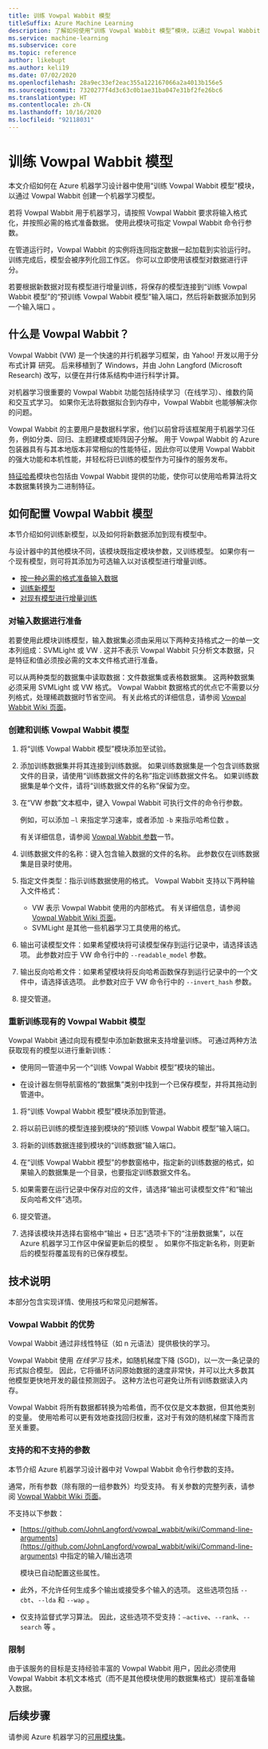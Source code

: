 ```yaml
---
title: 训练 Vowpal Wabbit 模型
titleSuffix: Azure Machine Learning
description: 了解如何使用“训练 Vowpal Wabbit 模型”模块，以通过 Vowpal Wabbit 实例创建一个机器学习模型。
ms.service: machine-learning
ms.subservice: core
ms.topic: reference
author: likebupt
ms.author: keli19
ms.date: 07/02/2020
ms.openlocfilehash: 28a9ec33ef2eac355a122167066a2a4013b156e5
ms.sourcegitcommit: 7320277f4d3c63c0b1ae31ba047e31bf2fe26bc6
ms.translationtype: HT
ms.contentlocale: zh-CN
ms.lasthandoff: 10/16/2020
ms.locfileid: "92118031"
---
```

# <a name="train-vowpal-wabbit-model"></a>训练 Vowpal Wabbit 模型
本文介绍如何在 Azure 机器学习设计器中使用“训练 Vowpal Wabbit 模型”模块，以通过 Vowpal Wabbit 创建一个机器学习模型。  

若将 Vowpal Wabbit 用于机器学习，请按照 Vowpal Wabbit 要求将输入格式化，并按照必需的格式准备数据。 使用此模块可指定 Vowpal Wabbit 命令行参数。 

在管道运行时，Vowpal Wabbit 的实例将连同指定数据一起加载到实验运行时。 训练完成后，模型会被序列化回工作区。 你可以立即使用该模型对数据进行评分。 

若要根据新数据对现有模型进行增量训练，将保存的模型连接到“训练 Vowpal Wabbit 模型”的“预训练 Vowpal Wabbit 模型”输入端口，然后将新数据添加到另一个输入端口 。  

## <a name="what-is-vowpal-wabbit"></a>什么是 Vowpal Wabbit？  

Vowpal Wabbit (VW) 是一个快速的并行机器学习框架，由 Yahoo! 开发以用于分布式计算 研究。 后来移植到了 Windows，并由 John Langford (Microsoft Research) 改写，以便在并行体系结构中进行科学计算。  

对机器学习很重要的 Vowpal Wabbit 功能包括持续学习（在线学习）、维数约简和交互式学习。 如果你无法将数据拟合到内存中，Vowpal Wabbit 也能够解决你的问题。  

Vowpal Wabbit 的主要用户是数据科学家，他们以前曾将该框架用于机器学习任务，例如分类、回归、主题建模或矩阵因子分解。 用于 Vowpal Wabbit 的 Azure 包装器具有与其本地版本非常相似的性能特征，因此你可以使用 Vowpal Wabbit 的强大功能和本机性能，并轻松将已训练的模型作为可操作的服务发布。  

[特征哈希](feature-hashing.md)模块也包括由 Vowpal Wabbit 提供的功能，使你可以使用哈希算法将文本数据集转换为二进制特征。  

## <a name="how-to-configure-vowpal-wabbit-model"></a>如何配置 Vowpal Wabbit 模型  

本节介绍如何训练新模型，以及如何将新数据添加到现有模型中。

与设计器中的其他模块不同，该模块既指定模块参数，又训练模型。 如果你有一个现有模型，则可将其添加为可选输入以对该模型进行增量训练。

+ [按一种必需的格式准备输入数据](#prepare-the-input-data)
+ [训练新模型](#create-and-train-a-vowpal-wabbit-model)
+ [对现有模型进行增量训练](#retrain-an-existing-vowpal-wabbit-model)

### <a name="prepare-the-input-data"></a>对输入数据进行准备

若要使用此模块训练模型，输入数据集必须由采用以下两种支持格式之一的单一文本列组成：SVMLight 或 VW . 这并不表示 Vowpal Wabbit 只分析文本数据，只是特征和值必须按必需的文本文件格式进行准备。  

可以从两种类型的数据集中读取数据：文件数据集或表格数据集。 这两种数据集必须采用 SVMLight 或 VW 格式。 Vowpal Wabbit 数据格式的优点它不需要以分列格式，处理稀疏数据时节省空间。 有关此格式的详细信息，请参阅 [Vowpal Wabbit Wiki 页面](https://github.com/JohnLangford/vowpal_wabbit/wiki/Input-format)。  

### <a name="create-and-train-a-vowpal-wabbit-model"></a>创建和训练 Vowpal Wabbit 模型

1. 将“训练 Vowpal Wabbit 模型”模块添加至试验。 
  
2. 添加训练数据集并将其连接到训练数据。 如果训练数据集是一个包含训练数据文件的目录，请使用“训练数据文件的名称”指定训练数据文件名。 如果训练数据集是单个文件，请将“训练数据文件的名称”保留为空。

3. 在“VW 参数”文本框中，键入 Vowpal Wabbit 可执行文件的命令行参数。

     例如，可以添加 `–l` 来指定学习速率，或者添加 `-b` 来指示哈希位数 。  

     有关详细信息，请参阅 [Vowpal Wabbit 参数](#supported-and-unsupported-parameters)一节。  

4. 训练数据文件的名称：键入包含输入数据的文件的名称。 此参数仅在训练数据集是目录时使用。

5. 指定文件类型：指示训练数据使用的格式。 Vowpal Wabbit 支持以下两种输入文件格式：  

    - VW 表示 Vowpal Wabbit 使用的内部格式。 有关详细信息，请参阅 [Vowpal Wabbit Wiki 页面](https://github.com/JohnLangford/vowpal_wabbit/wiki/Input-format)。 
    - SVMLight 是其他一些机器学习工具使用的格式。 

6. 输出可读模型文件：如果希望模块将可读模型保存到运行记录中，请选择该选项。 此参数对应于 VW 命令行中的 `--readable_model` 参数。  

7. 输出反向哈希文件：如果希望模块将反向哈希函数保存到运行记录中的一个文件中，请选择该选项。 此参数对应于 VW 命令行中的 `--invert_hash` 参数。  

8. 提交管道。

### <a name="retrain-an-existing-vowpal-wabbit-model"></a>重新训练现有的 Vowpal Wabbit 模型

Vowpal Wabbit 通过向现有模型中添加新数据来支持增量训练。 可通过两种方法获取现有的模型以进行重新训练：

+ 使用同一管道中另一个“训练 Vowpal Wabbit 模型”模块的输出。  
  
+ 在设计器左侧导航窗格的“数据集”类别中找到一个已保存模型，并将其拖动到管道中。  

1. 将“训练 Vowpal Wabbit 模型”模块添加到管道。  
2. 将以前已训练的模型连接到模块的“预训练 Vowpal Wabbit 模型”输入端口。
3. 将新的训练数据连接到模块的“训练数据”输入端口。
4. 在“训练 Vowpal Wabbit 模型”的参数窗格中，指定新的训练数据的格式，如果输入的数据集是一个目录，也要指定训练数据文件名。
5. 如果需要在运行记录中保存对应的文件，请选择“输出可读模型文件”和“输出反向哈希文件”选项。

6. 提交管道。  
7. 选择该模块并选择右窗格中“输出 + 日志”选项卡下的“注册数据集”，以在 Azure 机器学习工作区中保留更新后的模型 。  如果你不指定新名称，则更新后的模型将覆盖现有的已保存模型。

## <a name="technical-notes"></a>技术说明

本部分包含实现详情、使用技巧和常见问题解答。

### <a name="advantages-of-vowpal-wabbit"></a>Vowpal Wabbit 的优势

Vowpal Wabbit 通过非线性特征（如 n 元语法）提供极快的学习。  

Vowpal Wabbit 使用 *在线学习* 技术，如随机梯度下降 (SGD)，以一次一条记录的形式拟合模型。 因此，它将循环访问原始数据的速度非常快，并可以比大多数其他模型更快地开发的最佳预测因子。 这种方法也可避免让所有训练数据读入内存。  

Vowpal Wabbit 将所有数据都转换为哈希值，而不仅仅是文本数据，但其他类别的变量。 使用哈希可以更有效地查找回归权重，这对于有效的随机梯度下降而言至关重要。  

###  <a name="supported-and-unsupported-parameters"></a>支持的和不支持的参数 

本节介绍 Azure 机器学习设计器中对 Vowpal Wabbit 命令行参数的支持。 

通常，所有参数（除有限的一组参数外）均受支持。 有关参数的完整列表，请参阅 [Vowpal Wabbit Wiki 页面](https://github.com/JohnLangford/vowpal_wabbit/wiki/Command-line-arguments)。    

不支持以下参数：

-   [https://github.com/JohnLangford/vowpal_wabbit/wiki/Command-line-arguments](https://github.com/JohnLangford/vowpal_wabbit/wiki/Command-line-arguments) 中指定的输入/输出选项  
  
     模块已自动配置这些属性。  
  
-   此外，不允许任何生成多个输出或接受多个输入的选项。 这些选项包括 `--cbt`、`--lda` 和 `--wap`  。  
  
-   仅支持监督式学习算法。 因此，这些选项不受支持：`–active`、`--rank`、`--search` 等 。 

### <a name="restrictions"></a>限制

由于该服务的目标是支持经验丰富的 Vowpal Wabbit 用户，因此必须使用 Vowpal Wabbit 本机文本格式（而不是其他模块使用的数据集格式）提前准备输入数据。

## <a name="next-steps"></a>后续步骤

请参阅 Azure 机器学习的[可用模块集](module-reference.md)。 

